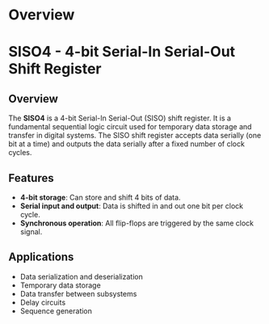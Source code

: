 # Overview

# SISO4 - 4-bit Serial-In Serial-Out Shift Register

## Overview

The **SISO4** is a 4-bit Serial-In Serial-Out (SISO) shift register. It is a fundamental sequential logic circuit used for temporary data storage and transfer in digital systems. The SISO shift register accepts data serially (one bit at a time) and outputs the data serially after a fixed number of clock cycles.

## Features

- **4-bit storage**: Can store and shift 4 bits of data.
- **Serial input and output**: Data is shifted in and out one bit per clock cycle.
- **Synchronous operation**: All flip-flops are triggered by the same clock signal.


## Applications

- Data serialization and deserialization
- Temporary data storage
- Data transfer between subsystems
- Delay circuits
- Sequence generation

